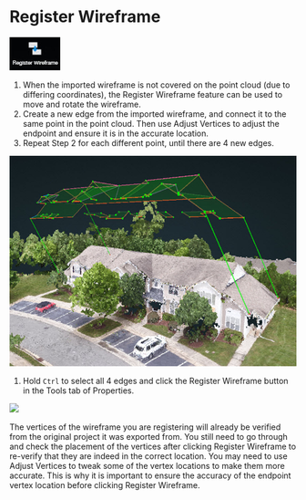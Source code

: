 # Register Wireframe

![](../.gitbook/assets/registerwireframe.jpg)

1. When the imported wireframe is not covered on the point cloud \(due to differing coordinates\), the Register Wireframe feature can be used to move and rotate the wireframe.
2. Create a new edge from the imported wireframe, and connect it to the same point in the point cloud. Then use Adjust Vertices to adjust the endpoint and ensure it is in the accurate location.
3. Repeat Step 2 for each different point, until there are 4 new edges.

![](../.gitbook/assets/register.jpg)

1. Hold `Ctrl` to select all 4 edges and click the Register Wireframe button in the Tools tab of Properties.

![](../.gitbook/assets/register-wireframe%20%281%29.gif)

The vertices of the wireframe you are registering will already be verified from the original project it was exported from. You still need to go through and check the placement of the vertices after clicking Register Wireframe to re-verify that they are indeed in the correct location. You may need to use Adjust Vertices to tweak some of the vertex locations to make them more accurate. This is why it is important to ensure the accuracy of the endpoint vertex location before clicking Register Wireframe.

